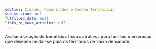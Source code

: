 ```yaml
---
section: Cidades, Comunidades e Coesão Territorial
sub_section: null
fulfilled_date: null
links_to_news_articles: null
---
```


Avaliar a criação de benefícios fiscais atrativos para famílias e empresas que desejem mudar-se para os territórios de baixa densidade;